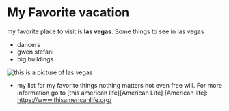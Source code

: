 # My Favorite vacation

my favorite place to visit is **las vegas**.
Some things to see in las vegas
* dancers
* gwen stefani
* big buildings

![this is a picture of las vegas](https://assets.simpleviewcms.com/simpleview/image/upload/c_fill,h_900,q_75,w_1600/v1/clients/lasvegas/strip3_d7b175ef-3642-41a4-9dad-33b9be2b00a9.jpg)

* my list for my favorite things
  nothing matters not even
  free will.
  For more information go to [this american life][American Life]
  [American life]: https://www.thisamericanlife.org/
